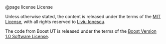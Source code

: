 @page license License

Unless otherwise stated, the content is released under the terms of the
[MIT License](https://opensource.org/licenses/mit/),
with all rights reserved to
[Liviu Ionescu](https://github.com/ilg-ul).

The code from Boost UT is released under the terms of the
[Boost Version 1.0 Software License](https://www.boost.org/LICENSE_1_0.txt).
